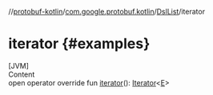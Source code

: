 
//[protobuf-kotlin](/reference/kotlin/api-docs/)/[com.google.protobuf.kotlin](/reference/kotlin/api-docs/protobuf-kotlin/com.google.protobuf.kotlin/)/[DslList]()/iterator

# iterator {#examples}

[JVM] \
Content \
open operator override fun [iterator]()():
[Iterator](https://kotlinlang.org/api/latest/jvm/stdlib/kotlin.collections/-iterator/index.html)<[E]()>
```
